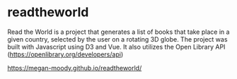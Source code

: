 # readtheworld
Read the World is a project that generates a list of books that take place in a given country, selected by the user on a rotating 3D globe. The project was built with Javascript using D3 and Vue. It also utilizes the Open Library API (https://openlibrary.org/developers/api)

https://megan-moody.github.io/readtheworld/
